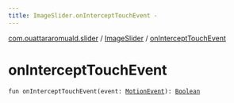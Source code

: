 ```yaml
---
title: ImageSlider.onInterceptTouchEvent - 
---
```


[com.ouattararomuald.slider](../index.html) / [ImageSlider](index.html) / [onInterceptTouchEvent](./on-intercept-touch-event.html)

# onInterceptTouchEvent

`fun onInterceptTouchEvent(event: `[`MotionEvent`](https://developer.android.com/reference/android/view/MotionEvent.html)`): `[`Boolean`](https://kotlinlang.org/api/latest/jvm/stdlib/kotlin/-boolean/index.html)